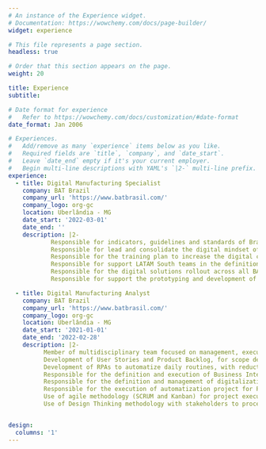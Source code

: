 ```yaml
---
# An instance of the Experience widget.
# Documentation: https://wowchemy.com/docs/page-builder/
widget: experience

# This file represents a page section.
headless: true

# Order that this section appears on the page.
weight: 20

title: Experience
subtitle:

# Date format for experience
#   Refer to https://wowchemy.com/docs/customization/#date-format
date_format: Jan 2006

# Experiences.
#   Add/remove as many `experience` items below as you like.
#   Required fields are `title`, `company`, and `date_start`.
#   Leave `date_end` empty if it's your current employer.
#   Begin multi-line descriptions with YAML's `|2-` multi-line prefix.
experience:
  - title: Digital Manufacturing Specialist
    company: BAT Brazil
    company_url: 'https://www.batbrasil.com/'
    company_logo: org-gc
    location: Uberlândia - MG
    date_start: '2022-03-01'
    date_end: ''
    description: |2-
            Responsible for indicators, guidelines and standards of Brazil factory's Digital Manufacturing area.
            Responsible for lead and consolidate the digital mindset of Brazil factory.
            Responsible for the training plan to increase the digital capabilities of employees.
            Responsible for support LATAM South teams in the definition of a roadmap for their digital transformation.
            Responsible for the digital solutions rollout across all BAT’s sites.
            Responsible for support the prototyping and development of digital solutions.

  - title: Digital Manufacturing Analyst
    company: BAT Brazil
    company_url: 'https://www.batbrasil.com/'
    company_logo: org-gc
    location: Uberlândia - MG
    date_start: '2021-01-01'
    date_end: '2022-02-28'
    description: |2-
          Member of multidisciplinary team focused on management, execution and prospection of innovation projects.
          Development of User Stories and Product Backlog, for scope definition of projects across manufacturing.
          Development of RPAs to automatize daily routines, with reduction of 40 hours per month of activities.
          Responsible for the definition and execution of Business Intelligence project for Human Resources area.
          Responsible for the definition and management of digitalization project for Production Planning area.
          Responsible for the execution of automatization project for Production Performance area.
          Use of agile methodology (SCRUM and Kanban) for project execution, and traditional (waterfall) for project management.
          Use of Design Thinking methodology with stakeholders to process mapping, problem definition and activities scope.


design:
  columns: '1'
---
```

